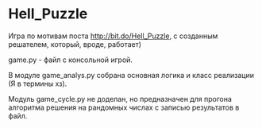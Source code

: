 # Hell_Puzzle
Игра по мотивам поста http://bit.do/Hell_Puzzle, c созданным решателем, который, вроде, работает)

game.py - файл с консольной игрой.

В модуле game_analys.py собрана основная логика и класс реализации (Я в термины хз).

Модуль game_cycle.py не доделан, но предназначен для прогона алгоритма решения на рандомных числах с записью результатов в файл.